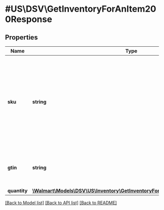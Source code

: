 # #US\DSV\GetInventoryForAnItem200Response

## Properties

Name | Type | Description | Notes
------------ | ------------- | ------------- | -------------
**sku** | **string** | Indicates the stock keeping unit (SKU) item identifier.   This is a product identifier provided by the drop ship vendor (DSV) to identify each item. |
**gtin** | **string** | Indicates the global trade item number (GTIN) item identifier. |
**quantity** | [**\Walmart\Models\DSV\US\Inventory\GetInventoryForAnItem200ResponseQuantity**](GetInventoryForAnItem200ResponseQuantity.md) |  |


[[Back to Model list]](../) [[Back to API list]](../../Api/US/DSV) [[Back to README]](../../README.md)
